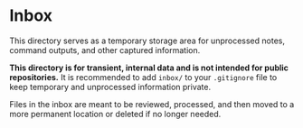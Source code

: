 # Inbox

This directory serves as a temporary storage area for unprocessed notes, command outputs, and other captured information.

**This directory is for transient, internal data and is not intended for public repositories.** It is recommended to add `inbox/` to your `.gitignore` file to keep temporary and unprocessed information private.

Files in the inbox are meant to be reviewed, processed, and then moved to a more permanent location or deleted if no longer needed. 